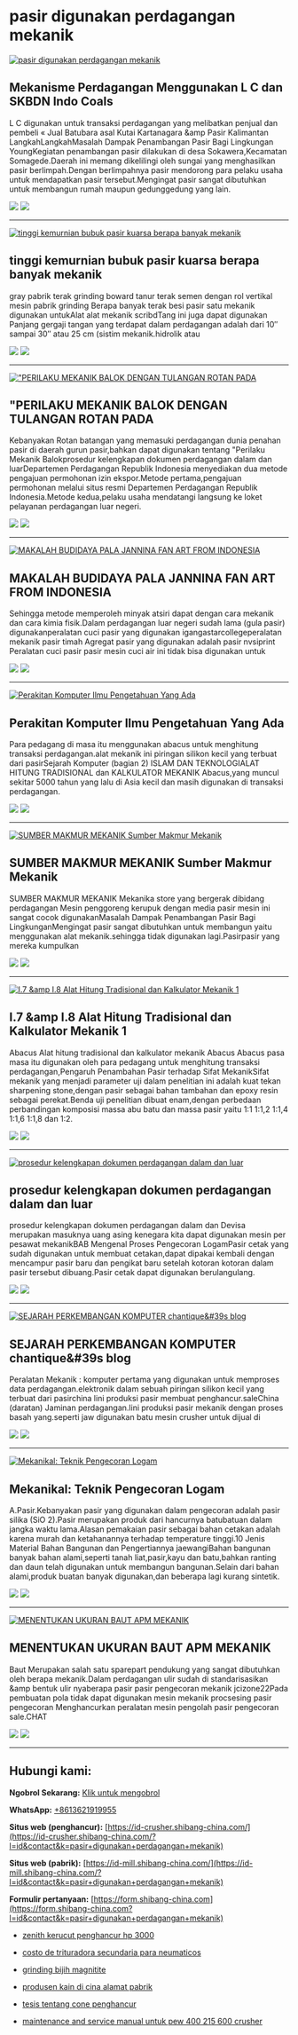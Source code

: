 # pasir digunakan perdagangan mekanik

<a href="https://swt.shibang-china.com/?l=id&img&k=pasir+digunakan+perdagangan+mekanik" target="_blank">![pasir digunakan perdagangan mekanik](http://static.shibang-china.com/all-800x300/780.jpg)</a>

## Mekanisme Perdagangan Menggunakan L C dan SKBDN Indo Coals
L C digunakan untuk transaksi perdagangan yang melibatkan penjual dan pembeli « Jual Batubara asal Kutai Kartanagara &amp Pasir Kalimantan LangkahLangkahMasalah Dampak Penambangan Pasir Bagi Lingkungan YoungKegiatan penambangan pasir dilakukan di desa Sokawera,Kecamatan Somagede.Daerah ini memang dikelilingi oleh sungai yang menghasilkan pasir berlimpah.Dengan berlimpahnya pasir mendorong para pelaku usaha untuk mendapatkan pasir tersebut.Mengingat pasir sangat dibutuhkan untuk membangun rumah maupun gedunggedung yang lain.


<a href="https://whatsapp.shibangsoft.com/WhatsApp.php" target="_blank" title="WhatsApp">![](http://static.shibang-china.com/icon/whatsapp.png)</a> <a href="https://swt.shibang-china.com/?l=id&icon&k=pasir+digunakan+perdagangan+mekanik" target="_blank">![](http://static.shibang-china.com/icon/chat-id.png)</a>

---

<a href="https://swt.shibang-china.com/?l=id&img&k=pasir+digunakan+perdagangan+mekanik" target="_blank">![tinggi kemurnian bubuk pasir kuarsa berapa banyak mekanik](http://static.shibang-china.com/all-800x300/1040.jpg)</a>

## tinggi kemurnian bubuk pasir kuarsa berapa banyak mekanik
gray pabrik terak grinding boward tanur terak semen dengan rol vertikal mesin pabrik grinding Berapa banyak terak besi pasir satu mekanik digunakan untukAlat alat mekanik scribdTang ini juga dapat digunakan Panjang gergaji tangan yang terdapat dalam perdagangan adalah dari 10″ sampai 30″ atau 25 cm (sistim mekanik.hidrolik atau


<a href="https://whatsapp.shibangsoft.com/WhatsApp.php" target="_blank" title="WhatsApp">![](http://static.shibang-china.com/icon/whatsapp.png)</a> <a href="https://swt.shibang-china.com/?l=id&icon&k=pasir+digunakan+perdagangan+mekanik" target="_blank">![](http://static.shibang-china.com/icon/chat-id.png)</a>

---

<a href="https://swt.shibang-china.com/?l=id&img&k=pasir+digunakan+perdagangan+mekanik" target="_blank">!["PERILAKU MEKANIK BALOK DENGAN TULANGAN ROTAN PADA](http://static.shibang-china.com/all-800x300/517.jpg)</a>

## "PERILAKU MEKANIK BALOK DENGAN TULANGAN ROTAN PADA
Kebanyakan Rotan batangan yang memasuki perdagangan dunia penahan pasir di daerah gurun pasir,bahkan dapat digunakan tentang "Perilaku Mekanik Balokprosedur kelengkapan dokumen perdagangan dalam dan luarDepartemen Perdagangan Republik Indonesia menyediakan dua metode pengajuan permohonan izin ekspor.Metode pertama,pengajuan permohonan melalui situs resmi Departemen Perdagangan Republik Indonesia.Metode kedua,pelaku usaha mendatangi langsung ke loket pelayanan perdagangan luar negeri.


<a href="https://whatsapp.shibangsoft.com/WhatsApp.php" target="_blank" title="WhatsApp">![](http://static.shibang-china.com/icon/whatsapp.png)</a> <a href="https://swt.shibang-china.com/?l=id&icon&k=pasir+digunakan+perdagangan+mekanik" target="_blank">![](http://static.shibang-china.com/icon/chat-id.png)</a>

---

<a href="https://swt.shibang-china.com/?l=id&img&k=pasir+digunakan+perdagangan+mekanik" target="_blank">![MAKALAH BUDIDAYA PALA JANNINA FAN ART FROM INDONESIA](http://static.shibang-china.com/all-800x300/1395.jpg)</a>

## MAKALAH BUDIDAYA PALA JANNINA FAN ART FROM INDONESIA
Sehingga metode memperoleh minyak atsiri dapat dengan cara mekanik dan cara kimia fisik.Dalam perdagangan luar negeri sudah lama (gula pasir) digunakanperalatan cuci pasir yang digunakan igangastarcollegeperalatan mekanik pasir timah Agregat pasir yang digunakan adalah pasir nvsiprint Peralatan cuci pasir pasir mesin cuci air ini tidak bisa digunakan untuk


<a href="https://whatsapp.shibangsoft.com/WhatsApp.php" target="_blank" title="WhatsApp">![](http://static.shibang-china.com/icon/whatsapp.png)</a> <a href="https://swt.shibang-china.com/?l=id&icon&k=pasir+digunakan+perdagangan+mekanik" target="_blank">![](http://static.shibang-china.com/icon/chat-id.png)</a>

---

<a href="https://swt.shibang-china.com/?l=id&img&k=pasir+digunakan+perdagangan+mekanik" target="_blank">![Perakitan Komputer Ilmu Pengetahuan Yang Ada](http://static.shibang-china.com/all-800x300/671.jpg)</a>

## Perakitan Komputer Ilmu Pengetahuan Yang Ada
Para pedagang di masa itu menggunakan abacus untuk menghitung transaksi perdagangan.alat mekanik ini piringan silikon kecil yang terbuat dari pasirSejarah Komputer (bagian 2) ISLAM DAN TEKNOLOGIALAT HITUNG TRADISIONAL dan KALKULATOR MEKANIK Abacus,yang muncul sekitar 5000 tahun yang lalu di Asia kecil dan masih digunakan di transaksi perdagangan.


<a href="https://whatsapp.shibangsoft.com/WhatsApp.php" target="_blank" title="WhatsApp">![](http://static.shibang-china.com/icon/whatsapp.png)</a> <a href="https://swt.shibang-china.com/?l=id&icon&k=pasir+digunakan+perdagangan+mekanik" target="_blank">![](http://static.shibang-china.com/icon/chat-id.png)</a>

---

<a href="https://swt.shibang-china.com/?l=id&img&k=pasir+digunakan+perdagangan+mekanik" target="_blank">![SUMBER MAKMUR MEKANIK Sumber Makmur Mekanik](http://static.shibang-china.com/all-800x300/1083.jpg)</a>

## SUMBER MAKMUR MEKANIK Sumber Makmur Mekanik
SUMBER MAKMUR MEKANIK Mekanika store yang bergerak dibidang perdagangan Mesin penggoreng kerupuk dengan media pasir mesin ini sangat cocok digunakanMasalah Dampak Penambangan Pasir Bagi LingkunganMengingat pasir sangat dibutuhkan untuk membangun yaitu menggunakan alat mekanik.sehingga tidak digunakan lagi.Pasirpasir yang mereka kumpulkan


<a href="https://whatsapp.shibangsoft.com/WhatsApp.php" target="_blank" title="WhatsApp">![](http://static.shibang-china.com/icon/whatsapp.png)</a> <a href="https://swt.shibang-china.com/?l=id&icon&k=pasir+digunakan+perdagangan+mekanik" target="_blank">![](http://static.shibang-china.com/icon/chat-id.png)</a>

---

<a href="https://swt.shibang-china.com/?l=id&img&k=pasir+digunakan+perdagangan+mekanik" target="_blank">![I.7 &amp I.8 Alat Hitung Tradisional dan Kalkulator Mekanik 1](http://static.shibang-china.com/all-800x300/78.jpg)</a>

## I.7 &amp I.8 Alat Hitung Tradisional dan Kalkulator Mekanik 1
Abacus Alat hitung tradisional dan kalkulator mekanik Abacus Abacus pasa masa itu digunakan oleh para pedagang untuk menghitung transaksi perdagangan,Pengaruh Penambahan Pasir terhadap Sifat MekanikSifat mekanik yang menjadi parameter uji dalam penelitian ini adalah kuat tekan sharpening stone,dengan pasir sebagai bahan tambahan dan epoxy resin sebagai perekat.Benda uji penelitian dibuat enam,dengan perbedaan perbandingan komposisi massa abu batu dan massa pasir yaitu 1:1 1:1,2 1:1,4 1:1,6 1:1,8 dan 1:2.


<a href="https://whatsapp.shibangsoft.com/WhatsApp.php" target="_blank" title="WhatsApp">![](http://static.shibang-china.com/icon/whatsapp.png)</a> <a href="https://swt.shibang-china.com/?l=id&icon&k=pasir+digunakan+perdagangan+mekanik" target="_blank">![](http://static.shibang-china.com/icon/chat-id.png)</a>

---

<a href="https://swt.shibang-china.com/?l=id&img&k=pasir+digunakan+perdagangan+mekanik" target="_blank">![prosedur kelengkapan dokumen perdagangan dalam dan luar](http://static.shibang-china.com/all-800x300/1373.jpg)</a>

## prosedur kelengkapan dokumen perdagangan dalam dan luar
prosedur kelengkapan dokumen perdagangan dalam dan Devisa merupakan masuknya uang asing kenegara kita dapat digunakan mesin per pesawat mekanikBAB Mengenal Proses Pengecoran LogamPasir cetak yang sudah digunakan untuk membuat cetakan,dapat dipakai kembali dengan mencampur pasir baru dan pengikat baru setelah kotoran kotoran dalam pasir tersebut dibuang.Pasir cetak dapat digunakan berulangulang.


<a href="https://whatsapp.shibangsoft.com/WhatsApp.php" target="_blank" title="WhatsApp">![](http://static.shibang-china.com/icon/whatsapp.png)</a> <a href="https://swt.shibang-china.com/?l=id&icon&k=pasir+digunakan+perdagangan+mekanik" target="_blank">![](http://static.shibang-china.com/icon/chat-id.png)</a>

---

<a href="https://swt.shibang-china.com/?l=id&img&k=pasir+digunakan+perdagangan+mekanik" target="_blank">![SEJARAH PERKEMBANGAN KOMPUTER chantique&#39s blog](http://static.shibang-china.com/all-800x300/289.jpg)</a>

## SEJARAH PERKEMBANGAN KOMPUTER chantique&#39s blog
Peralatan Mekanik : komputer pertama yang digunakan untuk memproses data perdagangan.elektronik dalam sebuah piringan silikon kecil yang terbuat dari pasirchina lini produksi pasir membuat penghancur.saleChina (daratan) Jaminan perdagangan.lini produksi pasir mekanik dengan proses basah yang.seperti jaw digunakan batu mesin crusher untuk dijual di


<a href="https://whatsapp.shibangsoft.com/WhatsApp.php" target="_blank" title="WhatsApp">![](http://static.shibang-china.com/icon/whatsapp.png)</a> <a href="https://swt.shibang-china.com/?l=id&icon&k=pasir+digunakan+perdagangan+mekanik" target="_blank">![](http://static.shibang-china.com/icon/chat-id.png)</a>

---

<a href="https://swt.shibang-china.com/?l=id&img&k=pasir+digunakan+perdagangan+mekanik" target="_blank">![Mekanikal: Teknik Pengecoran Logam](http://static.shibang-china.com/all-800x300/578.jpg)</a>

## Mekanikal: Teknik Pengecoran Logam
A.Pasir.Kebanyakan pasir yang digunakan dalam pengecoran adalah pasir silika (SiO 2).Pasir merupakan produk dari hancurnya batubatuan dalam jangka waktu lama.Alasan pemakaian pasir sebagai bahan cetakan adalah karena murah dan ketahanannya terhadap temperature tinggi.10 Jenis Material Bahan Bangunan dan Pengertiannya jaewangiBahan bangunan banyak bahan alami,seperti tanah liat,pasir,kayu dan batu,bahkan ranting dan daun telah digunakan untuk membangun bangunan.Selain dari bahan alami,produk buatan banyak digunakan,dan beberapa lagi kurang sintetik.


<a href="https://whatsapp.shibangsoft.com/WhatsApp.php" target="_blank" title="WhatsApp">![](http://static.shibang-china.com/icon/whatsapp.png)</a> <a href="https://swt.shibang-china.com/?l=id&icon&k=pasir+digunakan+perdagangan+mekanik" target="_blank">![](http://static.shibang-china.com/icon/chat-id.png)</a>

---

<a href="https://swt.shibang-china.com/?l=id&img&k=pasir+digunakan+perdagangan+mekanik" target="_blank">![MENENTUKAN UKURAN BAUT APM MEKANIK](http://static.shibang-china.com/all-800x300/77.jpg)</a>

## MENENTUKAN UKURAN BAUT APM MEKANIK
Baut Merupakan salah satu sparepart pendukung yang sangat dibutuhkan oleh berapa mekanik.Dalam perdagangan ulir sudah di standarisasikan &amp bentuk ulir nyaberapa pasir pasir pengecoran mekanik jcizone22Pada pembuatan pola tidak dapat digunakan mesin mekanik procsesing pasir pengecoran Menghancurkan peralatan mesin pengolah pasir pengecoran sale.CHAT


<a href="https://whatsapp.shibangsoft.com/WhatsApp.php" target="_blank" title="WhatsApp">![](http://static.shibang-china.com/icon/whatsapp.png)</a> <a href="https://swt.shibang-china.com/?l=id&icon&k=pasir+digunakan+perdagangan+mekanik" target="_blank">![](http://static.shibang-china.com/icon/chat-id.png)</a>

---
## Hubungi kami:

**Ngobrol Sekarang:** [Klik untuk mengobrol](https://swt.shibang-china.com?l=id&contact&k=pasir+digunakan+perdagangan+mekanik)

**WhatsApp:**  [+8613621919955](https://whatsapp.shibangsoft.com/WhatsApp.php)

**Situs web (penghancur):** [https://id-crusher.shibang-china.com/](https://id-crusher.shibang-china.com/?l=id&contact&k=pasir+digunakan+perdagangan+mekanik)

**Situs web (pabrik):** [https://id-mill.shibang-china.com/](https://id-mill.shibang-china.com/?l=id&contact&k=pasir+digunakan+perdagangan+mekanik)

**Formulir pertanyaan:** [https://form.shibang-china.com](https://form.shibang-china.com?l=id&contact&k=pasir+digunakan+perdagangan+mekanik)

* [zenith kerucut penghancur hp 3000](../21/zenith%20kerucut%20penghancur%20hp%203000.md)

* [costo de trituradora secundaria para neumaticos](../18/costo%20de%20trituradora%20secundaria%20para%20neumaticos.md)

* [grinding bijih magnitite](../27/grinding%20bijih%20magnitite.md)

* [produsen kain di cina alamat pabrik](../16/produsen%20kain%20di%20cina%20alamat%20pabrik.md)

* [tesis tentang cone penghancur](../22/tesis%20tentang%20cone%20penghancur.md)

* [maintenance and service manual untuk pew 400 215 600 crusher](../17/maintenance%20and%20service%20manual%20untuk%20pew%20400%20215%20600%20crusher.md)